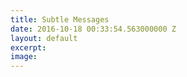 ```yaml
---
title: Subtle Messages
date: 2016-10-18 00:33:54.563000000 Z
layout: default
excerpt: 
image: 
---
```


